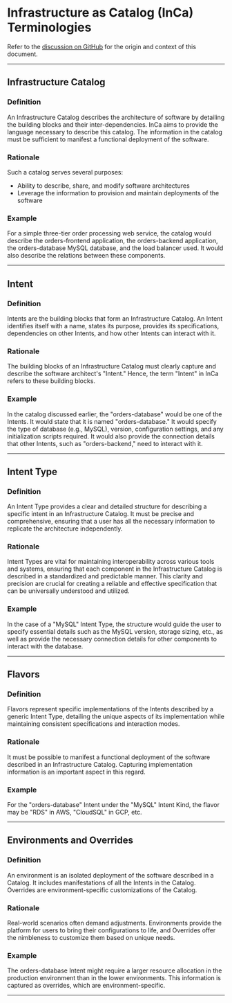 # Infrastructure as Catalog (InCa) Terminologies

Refer to the [discussion on GitHub](https://github.com/Facets-cloud/InCa/discussions/1) for the origin and context of this document.

---

## Infrastructure Catalog

### Definition

An Infrastructure Catalog describes the architecture of software by detailing the building blocks and their inter-dependencies. InCa aims to provide the language necessary to describe this catalog. The information in the catalog must be sufficient to manifest a functional deployment of the software.

### Rationale

Such a catalog serves several purposes:

- Ability to describe, share, and modify software architectures
- Leverage the information to provision and maintain deployments of the software

### Example

For a simple three-tier order processing web service, the catalog would describe the orders-frontend application, the orders-backend application, the orders-database MySQL database, and the load balancer used. It would also describe the relations between these components.

---

## Intent

### Definition

Intents are the building blocks that form an Infrastructure Catalog. An Intent identifies itself with a name, states its purpose, provides its specifications, dependencies on other Intents, and how other Intents can interact with it.

### Rationale

The building blocks of an Infrastructure Catalog must clearly capture and describe the software architect's "Intent." Hence, the term "Intent" in InCa refers to these building blocks.

### Example

In the catalog discussed earlier, the "orders-database" would be one of the Intents. It would state that it is named "orders-database." It would specify the type of database (e.g., MySQL), version, configuration settings, and any initialization scripts required. It would also provide the connection details that other Intents, such as "orders-backend," need to interact with it.

---

## Intent Type

### Definition

An Intent Type provides a clear and detailed structure for describing a specific intent in an Infrastructure Catalog. It must be precise and comprehensive, ensuring that a user has all the necessary information to replicate the architecture independently.

### Rationale

Intent Types are vital for maintaining interoperability across various tools and systems, ensuring that each component in the Infrastructure Catalog is described in a standardized and predictable manner. This clarity and precision are crucial for creating a reliable and effective specification that can be universally understood and utilized.

### Example

In the case of a "MySQL" Intent Type, the structure would guide the user to specify essential details such as the MySQL version, storage sizing, etc., as well as provide the necessary connection details for other components to interact with the database.

---

## Flavors

### Definition

Flavors represent specific implementations of the Intents described by a generic Intent Type, detailing the unique aspects of its implementation while maintaining consistent specifications and interaction modes.

### Rationale

It must be possible to manifest a functional deployment of the software described in an Infrastructure Catalog. Capturing implementation information is an important aspect in this regard.

### Example

For the "orders-database" Intent under the "MySQL" Intent Kind, the flavor may be "RDS" in AWS, "CloudSQL" in GCP, etc.

---

## Environments and Overrides

### Definition

An environment is an isolated deployment of the software described in a Catalog. It includes manifestations of all the Intents in the Catalog. Overrides are environment-specific customizations of the Catalog.

### Rationale

Real-world scenarios often demand adjustments. Environments provide the platform for users to bring their configurations to life, and Overrides offer the nimbleness to customize them based on unique needs.

### Example

The orders-database Intent might require a larger resource allocation in the production environment than in the lower environments. This information is captured as overrides, which are environment-specific.

---